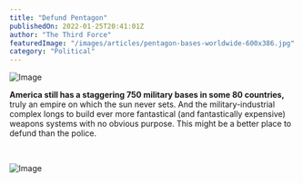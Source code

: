 ```yaml
---
title: "Defund Pentagon"
publishedOn: 2022-01-25T20:41:01Z
author: "The Third Force"
featuredImage: "/images/articles/pentagon-bases-worldwide-600x386.jpg"
category: "Political"
---
```


![Image](/images/articles/pentagon-bases-worldwide-600x386.jpg)‍

**America still has a staggering 750 military bases in some 80 countries,** truly an empire on which the sun never sets. And the military-industrial complex longs to build ever more fantastical (and fantastically expensive) weapons systems with no obvious purpose. This might be a better place to defund than the police.

‍

![Image](/images/articles/gr-stop-arms-trading-600x343.jpg)
